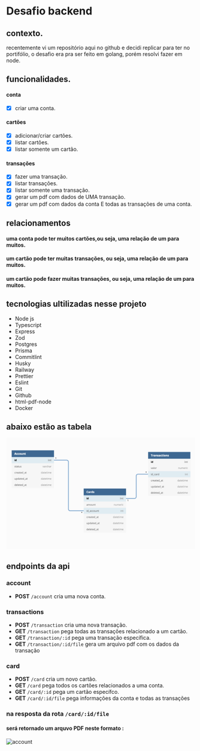 # Desafio backend

## contexto.

recentemente vi um repositório aqui no github e decidi replicar para ter no portifólio,
o desafio era pra ser feito em golang, porém resolvi fazer em node.

## funcionalidades.

#### conta

- [x] criar uma conta.

#### cartões

- [x] adicionar/criar cartões.
- [x] listar cartões.
- [x] listar somente um cartão.

#### transações

- [x] fazer uma transação.
- [x] listar transações.
- [x] listar somente uma transação.
- [x] gerar um pdf com dados de UMA transação.
- [x] gerar um pdf com dados da conta E todas as transações de uma conta.

## relacionamentos

#### uma conta pode ter muitos cartões,ou seja, uma relação de um para muitos.

#### um cartão pode ter muitas transações, ou seja, uma relação de um para muitos.

#### um cartão pode fazer muitas transações, ou seja, uma relação de um para muitos.

## tecnologias ultilizadas nesse projeto

- Node js
- Typescript
- Express
- Zod
- Postgres
- Prisma
- Commitlint
- Husky
- Railway
- Prettier
- Eslint
- Git
- Github
- html-pdf-node
- Docker

## abaixo estão as tabela

![Texto alternativo](https://raw.githubusercontent.com/devconductor/desafio-golang/master/img/diagrama.png)

## endpoints da api

### account

- **POST** `/account` cria uma nova conta.

### transactions

- **POST** `/transaction` cria uma nova transação.
- **GET** `/transaction` pega todas as transações relacionado a um cartão.
- **GET** `/transaction/:id` pega uma transação específica.
- **GET** `/transaction/:id/file` gera um arquivo pdf com os dados da transação

### card

- **POST** `/card` cria um novo cartão.
- **GET** `/card` pega todos os cartões relacionados a uma conta.
- **GET** `/card/:id` pega um cartão específco.
- **GET** `/card/:id/file` pega informações da conta e todas as transações

### na resposta da rota `/card/:id/file`

#### será retornado um arquvo PDF neste formato :

![account](https://github.com/hebertsanto/challange-backend/assets/108555424/6c86cc71-fd64-4614-b43a-ccf4e3a59d3e)
